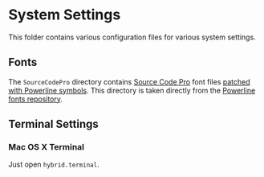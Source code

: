 # System Settings

This folder contains various configuration files for various system settings.

## Fonts

The `SourceCodePro` directory contains [Source Code Pro][scp] font files
[patched with Powerline symbols][plscp]. This directory is taken directly from
the [Powerline fonts repository][plf].

## Terminal Settings

### Mac OS X Terminal

Just open `hybrid.terminal`.

[scp]: http://adobe-fonts.github.io/source-code-pro/ "Source Code Pro"
[plscp]: https://github.com/powerline/fonts/tree/master/SourceCodePro "Sauce Code Powerline"
[plf]: https://github.com/powerline/fonts "Patched fonts for Powerline users."

